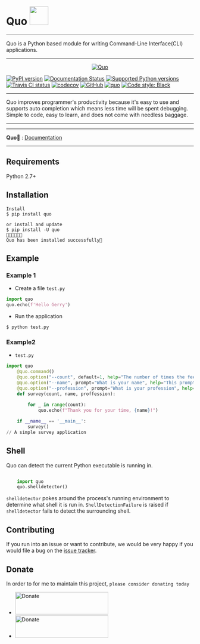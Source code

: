 <h1>Quo <img src="https://media.giphy.com/media/12oufCB0MyZ1Go/giphy.gif" width="50"></h2>



---

Quo is a Python  based module for writing Command-Line Interface(CLI) applications.

---
<p align="center">
  <a href="https://quo.rtfd.io"><img src="https://miro.medium.com/max/1400/1*wXEkk8gS6FMrBC-mJvVekQ.png" alt="Quo"></a>
</p
---


[![PyPI version](https://img.shields.io/pypi/v/quo.svg?logo=pypi&logoColor=FFE873)](https://pypi.org/project/quo/)
[![Documentation Status](https://readthedocs.org/projects/quo/badge/?version=latest)](https://quo.readthedocs.io/en/latest/?badge=latest)
[![Supported Python versions](https://img.shields.io/pypi/pyversions/quo.svg?logo=python&logoColor=FFE873)](https://pypi.org/project/quo/)
[![Travis CI status](https://img.shields.io/travis/secretum/quo/master?label=Travis%20CI&logo=travis)](https://travis-ci.org/secretum/quo)
[![codecov](https://codecov.io/gh/secretum/quo/branch/master/graph/badge.svg)](https://codecov.io/gh/secretuminc/quo)
[![GitHub](https://img.shields.io/github/license/secretuminc/quo.svg)](LICENSE.txt)
[![quo](https://snyk.io/advisor/python/quo/badge.svg)](https://snyk.io/advisor/python/quo)
[![Code style: Black](https://img.shields.io/badge/code%20style-black-000000.svg)](https://github.com/psf/black)

---

Quo improves programmer's productivity because it's easy to use and supports auto completion which means less time will be spent debugging. Simple to code, easy to learn, and does not come with needless baggage.

---

---

**Quo📄** : <a href="https://quo.rtfd.io" class="external-link" target="_blank">Documentation</a>

---

## Requirements

Python 2.7+

## Installation

<div class="termy">

```console
Install
$ pip install quo

or install and update
$ pip install -U quo
🔸🔸🔸🔸🔸💯 
Quo has been installed successfully🎉 
```

</div>

## Example

### Example 1

* Create a  file `test.py` 

```Python
import quo
quo.echo(f'Hello Gerry')

```

* Run the application
```console
$ python test.py

```

### Example2
* `test.py`

```Python
import quo 
    @quo.command()
    @quo.option("--count", default=1, help="The number of times the feedback is printed.")
    @quo.option("--name", prompt="What is your name", help="This prompts the user to input their name.")
    @quo.option("--profession", prompt="What is your profession", help="This prompts user to input their proffession")
    def survey(count, name, proffession):
       
        for _ in range(count):
            quo.echo(f"Thank you for your time, {name}!")

    if __name__ == '__main__':
        survey() 
// A simple survey application
```

## Shell

Quo can detect the current Python executable is running in.

```Python

    import quo
    quo.shelldetector()
```

``shelldetector`` pokes around the process's running environment to determine
what shell it is run in. ``ShellDetectionFailure`` is raised if ``shelldetector`` fails to detect the
surrounding shell.

## Contributing

If you run into an issue or want to contribute, we would be very happy if you would file a bug on the [issue tracker](https://github.com/viewerdiscretion/quo/issues).

## Donate
In order to for me to maintain this project, `please consider donating today` 

* <a href="https://www.buymeacoffee.com/secretum" target="_blank"><img src="https://res.cloudinary.com/edev/image/upload/v1583011476/button_y8hgt8.png" alt="Donate" style="width: 250px !important; height: 60px !important;" width="250" height="60"></a>
* <a href="https://PayPal.me/gerrishon" target="_blank"><img src="https://raw.githubusercontent.com/aha999/DonateButtons/master/Paypal.png" alt="Donate" style="width: 250px !important; height: 60px !important;" width="250" height="60"></a>

